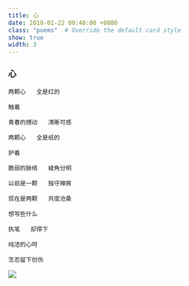 ```yaml
---
title: 心
date: 2018-01-22 00:48:00 +0800
class: "poems"  # Override the default card style
show: true
width: 3
---
```


### 心

```angular2html
两颗心   全是红的

触着

青春的搏动   清晰可感

两颗心   全是纸的

护着

脆弱的脉络   棱角分明

以前是一颗   独守禅房

现在是两颗   共度沧桑

想写些什么

执笔   却停下

纯洁的心呵

怎忍留下创伤
```

<div>
<img src="{{ 'assets/images/poems/心.jfif' | relative_url }}" class="img-fluid rounded" >
</div>